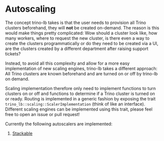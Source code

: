 # Autoscaling

The concept trino-lb takes is that the user needs to provision all Trino clusters beforehand, they will **not** be created on-demand.
The reason is this would make things pretty complicated: Wow should a cluster look like, how many workers, where to request the new cluster, is there even a way to create the clusters programmatically or do they need to be created via a UI, are the clusters created by a different department after raising support tickets?

Instead, to avoid all this complexity and allow for a more easy implementation of new scaling engines, trino-lb takes a different approach:
All Trino clusters are known beforehand and are turned on or off by trino-lb on demand.

Scaling implementation therefore only need to implement functions to turn clusters on or off and functions to determine if a Trino cluster is turned on or ready.
Routing is implemented in a generic fashion by exposing the trait `trino_lb::scaling::ScalerImplementation` (think of like an interface).
Different scaling engines can be implemented using this trait, please feel free to open an issue or pull request!

Currently the following autoscalers are implemented:

1. [Stackable](./stackable.md)

